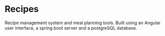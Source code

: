 # Recipes
Recipe management system and meal planning tools. Built using an Angular user interface, a spring boot server and a postgreSQL database.

